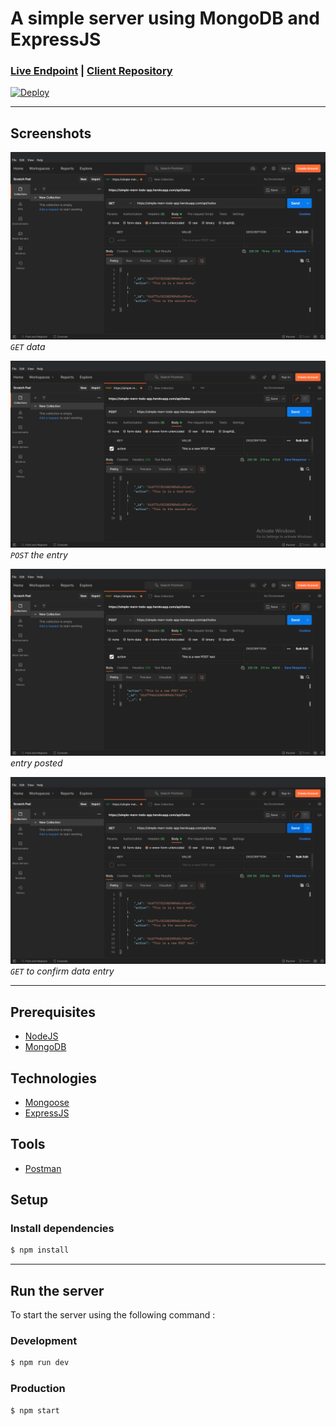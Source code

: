 A simple server using MongoDB and ExpressJS
==============
### [Live Endpoint](https://simple-mern-todo-app.herokuapp.com/api/todos) | [Client Repository](https://github.com/Finneasles/simple-todo-app-client)

[![Deploy](https://www.herokucdn.com/deploy/button.svg)](https://heroku.com/deploy) 

---
 
 
## Screenshots 

![Get data screenshot](./screenshots/screenshot-1-img.png)
*`GET` data*


![Post screenshot](./screenshots/screenshot-2-img.png)
*`POST` the entry*


![Entry results screenshot](./screenshots/screenshot-3-img.png)
*entry posted*


![Confirmation get screenshot](./screenshots/screenshot-4-img.png)
*`GET` to confirm data entry*

---

## Prerequisites 
*    [NodeJS](https://nodejs.org/en/)
*    [MongoDB](https://www.mongodb.com/atlas/database)

## Technologies 
*    [Mongoose](https://www.npmjs.com/package/mongoose)
*    [ExpressJS](https://expressjs.com/)


## Tools
*    [Postman](https://www.postman.com/downloads/)


## Setup 
### Install dependencies 
``` bash
$ npm install
```
 
---

## Run the server
To start the server using the following command :

### Development
``` bash
$ npm run dev
```

### Production
``` bash
$ npm start
```